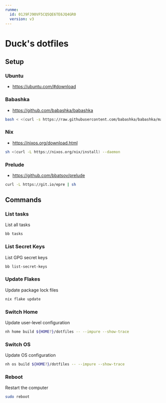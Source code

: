 ```yaml
---
runme:
  id: 01J9FJ90VF5CQ5QE6TE6JQ4GR0
  version: v3
---
```


# Duck's dotfiles

## Setup

### Ubuntu

- https://ubuntu.com/#download

### Babashka

- https://github.com/babashka/babashka

```sh
bash < <(curl -s https://raw.githubusercontent.com/babashka/babashka/master/install)
```

### Nix

- https://nixos.org/download.html

```sh
sh <(curl -L https://nixos.org/nix/install) --daemon
```

### Prelude

- https://github.com/bbatsov/prelude

```sh
curl -L https://git.io/epre | sh
```

## Commands

### List tasks

List all tasks

```sh {"id":"01J9FJBMKK4X3G3KXBJSKAYT27","name":"tasks"}
bb tasks
```

### List Secret Keys

List GPG secret keys

```sh {"id":"01J9FJC4985HK894NR72G3730R","interpreter":"","name":"list-secret-keys"}
bb list-secret-keys
```

### Update Flakes

Update package lock files

```sh {"id":"01JBQ87VEQZV4YCB22HYQEHGFS","name":"update-flakes"}
nix flake update
```

### Switch Home

Update user-level configuration

```sh {"name":"switch-home"}
nh home build ${HOME?}/dotfiles -- --impure --show-trace
```

### Switch OS

Update OS configuration

```sh {"name":"switch-os"}
nh os build ${HOME?}/dotfiles -- --impure --show-trace
```

### Reboot

Restart the computer

```sh {"name": "reboot"}
sudo reboot
```
